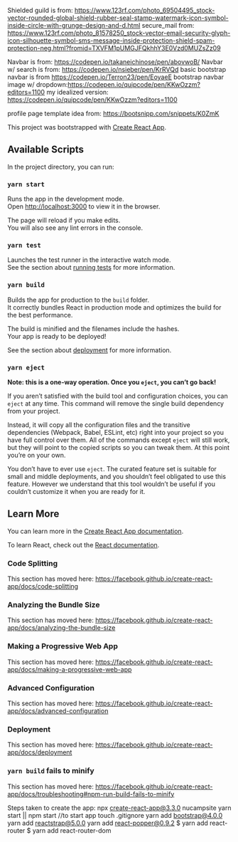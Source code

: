 Shielded guild is from: https://www.123rf.com/photo_69504495_stock-vector-rounded-global-shield-rubber-seal-stamp-watermark-icon-symbol-inside-circle-with-grunge-design-and-d.html
secure_mail from: https://www.123rf.com/photo_81578250_stock-vector-email-security-glyph-icon-silhouette-symbol-sms-message-inside-protection-shield-spam-protection-neg.html?fromid=TXVFM1pUMGJFQkhhY3E0Vzd0MUZsZz09

Navbar is from: https://codepen.io/takaneichinose/pen/abovwoB/
Navbar w/ search is from: https://codepen.io/nsieber/pen/KrRVQd
basic bootstrap navbar is from https://codepen.io/Terron23/pen/EoyaeE
bootstrap navbar image w/ dropdown:https://codepen.io/quipcode/pen/KKwOzzm?editors=1100 
my idealized version: https://codepen.io/quipcode/pen/KKwOzzm?editors=1100


profile page template idea from: https://bootsnipp.com/snippets/K0ZmK


This project was bootstrapped with [Create React App](https://github.com/facebook/create-react-app).

## Available Scripts

In the project directory, you can run:

### `yarn start`

Runs the app in the development mode.<br />
Open [http://localhost:3000](http://localhost:3000) to view it in the browser.

The page will reload if you make edits.<br />
You will also see any lint errors in the console.

### `yarn test`

Launches the test runner in the interactive watch mode.<br />
See the section about [running tests](https://facebook.github.io/create-react-app/docs/running-tests) for more information.

### `yarn build`

Builds the app for production to the `build` folder.<br />
It correctly bundles React in production mode and optimizes the build for the best performance.

The build is minified and the filenames include the hashes.<br />
Your app is ready to be deployed!

See the section about [deployment](https://facebook.github.io/create-react-app/docs/deployment) for more information.

### `yarn eject`

**Note: this is a one-way operation. Once you `eject`, you can’t go back!**

If you aren’t satisfied with the build tool and configuration choices, you can `eject` at any time. This command will remove the single build dependency from your project.

Instead, it will copy all the configuration files and the transitive dependencies (Webpack, Babel, ESLint, etc) right into your project so you have full control over them. All of the commands except `eject` will still work, but they will point to the copied scripts so you can tweak them. At this point you’re on your own.

You don’t have to ever use `eject`. The curated feature set is suitable for small and middle deployments, and you shouldn’t feel obligated to use this feature. However we understand that this tool wouldn’t be useful if you couldn’t customize it when you are ready for it.

## Learn More

You can learn more in the [Create React App documentation](https://facebook.github.io/create-react-app/docs/getting-started).

To learn React, check out the [React documentation](https://reactjs.org/).

### Code Splitting

This section has moved here: https://facebook.github.io/create-react-app/docs/code-splitting

### Analyzing the Bundle Size

This section has moved here: https://facebook.github.io/create-react-app/docs/analyzing-the-bundle-size

### Making a Progressive Web App

This section has moved here: https://facebook.github.io/create-react-app/docs/making-a-progressive-web-app

### Advanced Configuration

This section has moved here: https://facebook.github.io/create-react-app/docs/advanced-configuration

### Deployment

This section has moved here: https://facebook.github.io/create-react-app/docs/deployment

### `yarn build` fails to minify

This section has moved here: https://facebook.github.io/create-react-app/docs/troubleshooting#npm-run-build-fails-to-minify


Steps taken to create the app:
npx create-react-app@3.3.0 nucampsite
yarn start || npm start //to start app
touch .gitignore
yarn add bootstrap@4.0.0
yarn add reactstrap@5.0.0
yarn add react-popper@0.9.2
$ yarn add react-router
$ yarn add react-router-dom
